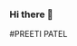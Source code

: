 ### Hi there 👋
#PREETI PATEL

<!--
**ppreeti-10/ppreeti-10** is a ✨ _special_ ✨ repository because its `README.md` (this file) appears on your GitHub profile.



- 🔭 I’m currently working on PYTHON
- 🌱 I’m currently learning MACHINE LEARNING
- 👯 I’m looking to collaborate on PROJECTS
- 🤔 I’m looking for help with INTERNSHIP
- 💬 Ask me about PYTHON, ML
- 📫 How to reach me: pp0932544@gmail.com
- 😄 Pronouns: you can give onE
-->


